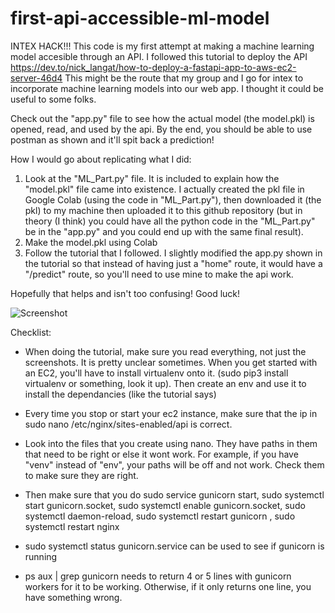 # first-api-accessible-ml-model
INTEX HACK!!! 
This code is my first attempt at making a machine learning model accesible through an API. I followed this tutorial to deploy the API https://dev.to/nick_langat/how-to-deploy-a-fastapi-app-to-aws-ec2-server-46d4 
This might be the route that my group and I go for intex to incorporate machine learning models into our web app. I thought it could be useful to some folks. 

Check out the "app.py" file to see how the actual model (the model.pkl) is opened, read, and used by the api. 
By the end, you should be able to use postman as shown and it'll spit back a prediction!

How I would go about replicating what I did:
1. Look at the "ML_Part.py" file. It is included to explain how the "model.pkl" file came into existence. I actually created the pkl file in Google Colab (using the code in "ML_Part.py"), then downloaded it (the pkl) to my machine then uploaded it to this github repository (but in theory (I think) you could have all the python code in the "ML_Part.py" be in the "app.py" and you could end up with the same final result).
2. Make the model.pkl using Colab
3. Follow the tutorial that I followed. I slightly modified the app.py shown in the tutorial so that instead of having just a "home" route, it would have a "/predict" route, so you'll need to use mine to make the api work.

Hopefully that helps and isn't too confusing! Good luck!

![Screenshot ](https://user-images.githubusercontent.com/112910116/230518135-dc1cd4cb-67e2-4416-9e93-143bb2e24118.jpg)


Checklist:
- When doing the tutorial, make sure you read everything, not just the screenshots. It is pretty unclear sometimes. When you get started with an EC2, you'll have to install virtualenv onto it. (sudo pip3 install virtualenv or something, look it up). Then create an env and use it to install the dependancies (like the tutorial says)

- Every time you stop or start your ec2 instance, make sure that the ip in sudo nano /etc/nginx/sites-enabled/api is correct. 

- Look into the files that you create using nano. They have paths in them that need to be right or else it wont work. For example, if you have "venv" instead of "env", your paths will be off and not work. Check them to make sure they are right.

- Then make sure that you do sudo service gunicorn start, sudo systemctl start gunicorn.socket, sudo systemctl enable gunicorn.socket, sudo systemctl daemon-reload, sudo systemctl restart gunicorn , sudo systemctl restart nginx

- sudo systemctl status gunicorn.service can be used to see if gunicorn is running
- ps aux | grep gunicorn needs to return 4 or 5 lines with gunicorn workers for it to be working. Otherwise, if it only returns one line, you have something wrong.
